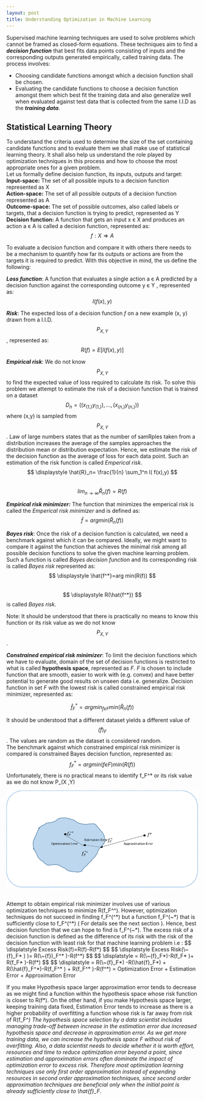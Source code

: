 ```yaml
---
layout: post
title: Understanding Optimization in Machine Learning
---
```

Supervised machine learning techniques are used to solve problems which cannot be framed as closed-form equations. These techniques aim to find a ***decision function*** that best fits data points consisting of inputs and the corresponding outputs generated empirically, called training data. The process involves:  
- Choosing candidate functions amongst which a decision function shall be chosen.
- Evaluating the candidate functions to choose a decision function amongst them which best fit the training data and also generalize well when evaluated against test data that is collected from the same I.I.D as the ***training data***.  

## Statistical Learning Theory
To understand the criteria used to determine the size of the set containing candidate functions and to evaluate them we shall make use of statistical learning theory. It shall also help us understand the role played by optimization techniques in this process and how to choose the most appropriate ones for a given problem.  
Let us formally define decision function, its inputs, outputs and target:  
**Input-space:** The set of all possible inputs to a decision function represented as X  
**Action-space:** The set of all possible outputs of a decision function represented as A  
**Outcome-space:** The set of possible outcomes, also called labels or targets, that a decision function is trying to predict, represented as Y  
**Decision function:** A function that gets an input x є X and produces an action a є A is called a decision function, represented as:   
$$ \displaystyle f :	X \Rightarrow A $$  
  
To evaluate a decision function and compare it with others there needs to be a mechanism to quantify how far its outputs or actions are from the targets it is required to predict. With this objective in mind, the us define the following:   
  
 ***Loss function***:  A function that evaluates a single action a є A predicted by a decision function against the corresponding outcome y  є Y , represented as:
 $$ \displaystyle l( f(x),y) $$
   
***Risk***: The  expected loss  of a decision function *f* on a new example (x, y) drawn from a I.I.D. $$ \displaystyle  P_{X ,Y} $$ , represented as:    
$$ \displaystyle R(f)=E[ l( f(x),y)] $$
  
***Empirical risk***: We do not know $$ \displaystyle P_{X ,Y} $$ to find the expected value of loss required to calculate its risk. To solve this problem we attempt to estimate the risk of a decision function that is trained on a dataset $$ \displaystyle D_n=( (x_(1,)  y_(1,) ),… ,(x_(n,)  y_(n,)  ))  $$ where (x,y) is sampled from  $$  \displaystyle P_{X ,Y} $$ .  Law of large numbers states that as the number of samRples taken from a distribution increases the average of the samples approaches the distribution mean or distribution expectation. Hence, we estimate the risk of the decision function as the average of loss for each data point. Such an estimation of the risk function is called *Emperical risk*.   
$$ \displaystyle \hat{R}_n= \frac{1}{n} \sum_1^n l( f(x),y) $$      
$$  \displaystyle lim_{n→\infty}⁡\hat{R}_n(f) = R(f) $$ 
  
***Empirical risk minimizer:***  The function that minimizes the emperical risk is called the *Emperical risk minimizer* and is defined as:   
$$  \displaystyle \hat{f}=arg⁡min⁡(\hat{R}_n(f)) $$   
  
***Bayes risk***:  Once the risk of a decision function is calculated, we need a benchmark against which it can be compared. Ideally, we might want to compare it against the function that achieves the minimal risk among all possible decision functions to solve the given machine learning problem. Such a function is called *Bayes decision function* and its corresponding risk is called *Bayes risk* represented as:  
$$  \displaystyle \hat{f^*}=arg min(R(f)) $$    
$$  \displaystyle R(\hat{f^*}) $$  is called *Bayes risk*.
  
Note: It should be understood that there is practically no means to know this function or its risk value as we do not know $$ \displaystyle P_{X ,Y} $$ .   

***Constrained empirical risk minimizer***: To limit the decision functions which we have to evaluate, domain of the set of decision functions is restricted to what is called **hypothesis space**, represented as *F*.  *F* is chosen to include function that are smooth, easier to work with (e.g. convex) and have better potential to generate good results on unseen data i.e. generalize.  Decision function in set *F* with the lowest risk is called constrained empirical risk minimizer, represented as:  
   
 $$ \displaystyle \hat{f}_F^*=argmin_{f є F }⁡min⁡(\hat{R}_n(f)) $$   
 
It should be understood that a different dataset yields a different value of $$ \displaystyle \hat(f)_F $$ . The values are random as the dataset is considered random.   
The benchmark against which constrained empirical risk minimizer is compared is   constrained Bayes decision function, represented as:  
$$ \displaystyle f_F^*=argmin(f є F )⁡min⁡(R(f)) $$
Unfortunately, there is no practical means to identify f_F^* or its risk value as we do not know P_(X ,Y)
<p align="center">
  <img src="../images/optimization_in_machine_learning.png"> <br><br>
</p> 
Attempt to obtain empirical risk minimizer involves use of various optimization techniques to minimize R(f_F^^). However, optimization techniques do not succeed in finding f_F^(^*) but a function f_F^(~*) that is sufficiently close to f_F^(^*) ( For details see the next section ). Hence, best decision function that we can hope to find is f_F^(~*).
The excess risk of a decision function is defined as the difference of its risk with the risk of the decision function with least risk for that machine learning problem i.e :
$$ \displatstyle Excess Risk(f)=R(f)-R(f*) $$
$$ \displatstyle Excess Risk(\~{f}_F* ) )= R(\~{f})_F^* )-R(f^*) $$  
$$ \displatstyle = R(\~{f}_F*)-R(f_F* )+ R(f_F* )-R(f*) $$  
$$  \displatstyle = R(\~{f}_F*) -R(\hat{f}_F*)            + R(\hat{f}_F^*)-R(f_F^* )               + R(f_F^* )-R(f^*)  
= Optimization Error      + Estimation Error      + Approximation Error    
  
If you make Hypothesis space larger approximation error tends to decrease as we might find a function within the hypothesis space whose risk function is closer to  R(f*). On the other hand, if you make Hypothesis space larger, keeping training data fixed,  Estimation Error tends to increase as there is a higher probability of overfitting a function whose risk is far away from risk of R(f_F^*)
The hypothesis space selection by a data scientist includes managing trade-off between increase in the estimation error due increased hypothesis space and decrease in approximation error. As we get more training data, we can increase the hypothesis space F without risk of overfitting.
Also, a data scientist needs to decide whether it is worth effort, resources and time to reduce optimization error beyond a point, since estimation and approximation errors often dominate the impact of optimization error to excess risk. Therefore most optimization learning techniques use only first order approximation instead of expending resources in second order approximation techniques, since second order approximation techniques are beneficial only when the initial point is already sufficiently close to \hat{f}_F*.  

